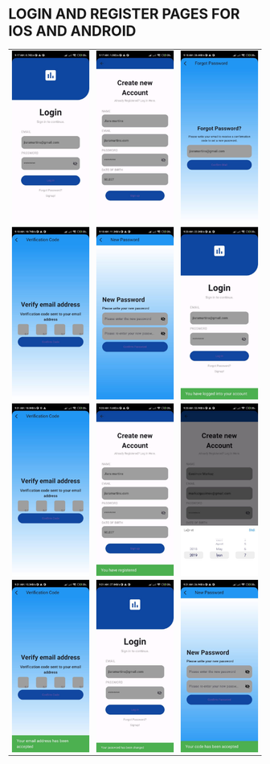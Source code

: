 # LOGIN AND REGISTER PAGES FOR IOS AND ANDROID

<table>
  <tr>
    <td><img src="https://github.com/mrkzqsmv/Login-and-Register-pages-with-Flutter-and-Dart/blob/main/images/WhatsApp%20Image%202023-09-19%20at%209.24.33%20AM.jpeg" ></td>
    <td><img src="https://github.com/mrkzqsmv/Login-and-Register-pages-with-Flutter-and-Dart/blob/main/images/WhatsApp%20Image%202023-09-19%20at%209.24.32%20AM.jpeg" ></td>
    <td><img src="https://github.com/mrkzqsmv/Login-and-Register-pages-with-Flutter-and-Dart/blob/main/images/WhatsApp%20Image%202023-09-19%20at%209.24.32%20AM%20(1).jpeg" ></td>
  </tr>
  <tr>
    <td><img src="https://github.com/mrkzqsmv/Login-and-Register-pages-with-Flutter-and-Dart/blob/main/images/WhatsApp%20Image%202023-09-19%20at%209.24.31%20AM.jpeg" ></td>
    <td><img src="https://github.com/mrkzqsmv/Login-and-Register-pages-with-Flutter-and-Dart/blob/main/images/WhatsApp%20Image%202023-09-19%20at%209.24.31%20AM%20(1).jpeg" ></td>
    <td><img src="https://github.com/mrkzqsmv/Login-and-Register-pages-with-Flutter-and-Dart/blob/main/images/WhatsApp%20Image%202023-09-19%20at%209.24.30%20AM.jpeg" ></td>
  </tr>
   <tr>
    <td><img src="https://github.com/mrkzqsmv/Login-and-Register-pages-with-Flutter-and-Dart/blob/main/images/WhatsApp%20Image%202023-09-19%20at%209.24.30%20AM%20(3).jpeg" ></td>
    <td><img src="https://github.com/mrkzqsmv/Login-and-Register-pages-with-Flutter-and-Dart/blob/main/images/WhatsApp%20Image%202023-09-19%20at%209.24.30%20AM%20(2).jpeg" ></td>
    <td><img src="https://github.com/mrkzqsmv/Login-and-Register-pages-with-Flutter-and-Dart/blob/main/images/WhatsApp%20Image%202023-09-19%20at%209.24.30%20AM%20(1).jpeg" ></td>
  </tr>
     <tr>
    <td><img src="https://github.com/mrkzqsmv/Login-and-Register-pages-with-Flutter-and-Dart/blob/main/images/WhatsApp%20Image%202023-09-19%20at%209.24.29%20AM.jpeg" ></td>
    <td><img src="https://github.com/mrkzqsmv/Login-and-Register-pages-with-Flutter-and-Dart/blob/main/images/WhatsApp%20Image%202023-09-19%20at%209.24.29%20AM%20(2).jpeg" ></td>
    <td><img src="https://github.com/mrkzqsmv/Login-and-Register-pages-with-Flutter-and-Dart/blob/main/images/WhatsApp%20Image%202023-09-19%20at%209.24.29%20AM%20(1).jpeg" ></td>
  </tr>
 </table>

